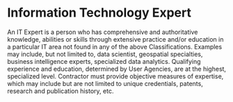 

# Information Technology Expert    
An IT Expert is a person who has comprehensive and authoritative knowledge, abilities or skills through extensive practice and/or education in a particular IT area not found in any of the above Classifications. Examples may include, but not limited to, data scientist, geospatial specialties, business intelligence experts, specialized data analytics. Qualifying experience and education, determined by User Agencies, are at the highest, specialized level. Contractor must provide objective measures of expertise, which may include but are not limited to unique credentials, patents, research and publication history, etc.
